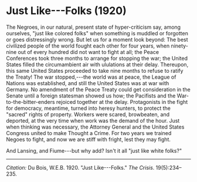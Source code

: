 <!--
title:   Just Like---Folks
author:  Du Bois, W.E.B.
journal: The Crisis
year:    1920
volume:  19
issue:   5
pages:   234-235
-->
# Just Like---Folks (1920)

The Negroes, in our natural, present state of hyper-criticism say, among ourselves, "just like colored folks" when something is muddled or forgotten or goes distressingly wrong. But let us for a moment look beyond: The best civilized people of the world fought each other for four years, when ninety-nine out of every hundred did not want to fight at all; the Peace Conferences took three months to arrange for stopping the war; the United States filled the circumambient air with ululations at their delay. Thereupon, this same United States proceeded to take nine months to refuse to ratify the Treaty! The war stopped,---the world was at peace, the League of Nations was established, and still the United States was at war with Germany. No amendment of the Peace Treaty could get consideration in the Senate until a foreign statesman showed us how; the Pacifists and the War-to-the-bitter-enders rejoiced together at the delay. Protagonists in the fight for democracy, meantime, turned into heresy hunters, to protect the "sacred" rights of property. Workers were scared, browbeaten, and deported, at the very time when work was the demand of the hour. Just when thinking was necessary, the Attorney General and the United States Congress united to make Thought a Crime. For two years we trained Negoes to fight, and now we are stiff with fright, lest they may fight.

And Lansing, and Fiume---but why add? Isn't it all "just like white folks?"

 ______________
*Citation:* Du Bois, W.E.B. 1920. "Just Like---Folks." *The Crisis*. 19(5):234&ndash;235.